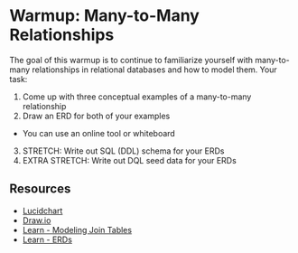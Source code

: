 # Warmup: Many-to-Many Relationships

The goal of this warmup is to continue to familiarize yourself with many-to-many relationships in relational databases and how to model them. Your task:

1. Come up with three conceptual examples of a many-to-many relationship
2. Draw an ERD for both of your examples
  * You can use an online tool or whiteboard

3. STRETCH: Write out SQL (DDL) schema for your ERDs
4. EXTRA STRETCH: Write out DQL seed data for your ERDs

## Resources

* [Lucidchart](https://www.lucidchart.com/)
* [Draw.io](https://www.draw.io/)
* [Learn - Modeling Join Tables](https://learn-2.galvanize.com/cohorts/757/blocks/23/content_files/Relationship%20Diagrams/05-joins.md)
* [Learn - ERDs](https://github.com/gSchool/sql-curriculum/blob/master/Entity%20Relationship%20Diagrams.md#whats-an-entity-relationship-diagram)